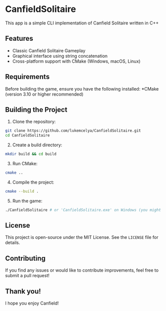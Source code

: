 # CanfieldSolitaire
This app is a simple CLI implementation of Canfield Solitaire written in C++

## Features
* Classic Canfield Solitaire Gameplay
* Graphical interface using string concatenation
* Cross-platform support with CMake (Windows, macOS, Linux)

## Requirements
Before building the game, ensure you have the following installed:
*CMake (version 3.10 or higher recommended)

## Building the Project
1. Clone the repository:
```sh
git clone https://github.com/lukemcelya/CanfieldSolitaire.git
cd CanfieldSolitaire
```
2. Create a build directory:
```sh
mkdir build && cd build
```
3. Run CMake:
```sh
cmake ..
```
4. Compile the project:
```sh
cmake --build .
```
5. Run the game:
```sh
./CanfieldSolitaire # or 'CanfieldSolitaire.exe' on Windows (you might have to locate specific directory i.e. Debug/Release)
```

## License
This project is open-source under the MIT License. See the `LICENSE` file for details.

## Contributing
If you find any issues or would like to contribute improvements, feel free to submit a pull request!

## Thank you!
I hope you enjoy Canfield!
